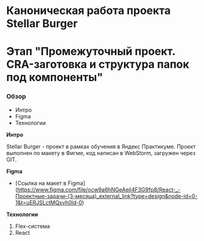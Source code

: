 # Каноническая работа проекта Stellar Burger 
# Этап "Промежуточный проект. CRA-заготовка и структура папок под компоненты"

### Обзор
* Интро
* Figma
* Технологии

**Интро**

Stellar Burger - проект в рамках обучения в Яндекс Практикуме.
Проект выполнен по макету в Фигме, код написан в WebStorm, загружен через GIT.

**Figma**

* [Ссылка на макет в Figma] (https://www.figma.com/file/ocw9a6hNGeAejl4F3G9fp8/React-_-Проектные-задачи-(3-месяца)_external_link?type=design&node-id=0-1&t=uERJSLctMQxvh0ld-0)

**Технологии**

1. Flex-система
2. React
